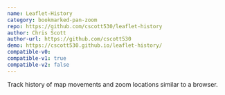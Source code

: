 ```yaml
---
name: Leaflet-History
category: bookmarked-pan-zoom
repo: https://github.com/cscott530/leaflet-history
author: Chris Scott
author-url: https://github.com/cscott530
demo: https://cscott530.github.io/leaflet-history/
compatible-v0:
compatible-v1: true
compatible-v2: false
---
```


Track history of map movements and zoom locations similar to a browser.
